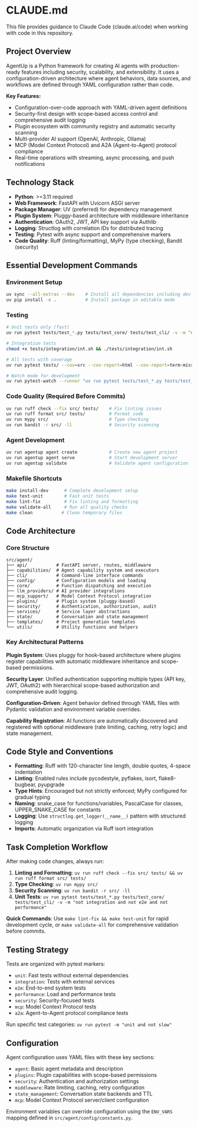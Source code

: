 # CLAUDE.md

This file provides guidance to Claude Code (claude.ai/code) when working with code in this repository.

## Project Overview

AgentUp is a Python framework for creating AI agents with production-ready features including security, scalability, and extensibility. It uses a configuration-driven architecture where agent behaviors, data sources, and workflows are defined through YAML configuration rather than code.

**Key Features:**
- Configuration-over-code approach with YAML-driven agent definitions
- Security-first design with scope-based access control and comprehensive audit logging
- Plugin ecosystem with community registry and automatic security scanning
- Multi-provider AI support (OpenAI, Anthropic, Ollama)
- MCP (Model Context Protocol) and A2A (Agent-to-Agent) protocol compliance
- Real-time operations with streaming, async processing, and push notifications

## Technology Stack

- **Python**: >=3.11 required
- **Web Framework**: FastAPI with Uvicorn ASGI server
- **Package Manager**: UV (preferred) for dependency management
- **Plugin System**: Pluggy-based architecture with middleware inheritance
- **Authentication**: OAuth2, JWT, API key support via Authlib
- **Logging**: Structlog with correlation IDs for distributed tracing
- **Testing**: Pytest with async support and comprehensive markers
- **Code Quality**: Ruff (linting/formatting), MyPy (type checking), Bandit (security)

## Essential Development Commands

### Environment Setup
```bash
uv sync --all-extras --dev    # Install all dependencies including dev tools
uv pip install -e .           # Install package in editable mode
```

### Testing
```bash
# Unit tests only (fast)
uv run pytest tests/test_*.py tests/test_core/ tests/test_cli/ -v -m "not integration and not e2e and not performance"

# Integration tests
chmod +x tests/integration/int.sh && ./tests/integration/int.sh

# All tests with coverage
uv run pytest tests/ --cov=src --cov-report=html --cov-report=term-missing

# Watch mode for development
uv run pytest-watch --runner "uv run pytest tests/test_*.py tests/test_core/ tests/test_cli/ -m 'not integration and not e2e and not performance'"
```

### Code Quality (Required Before Commits)
```bash
uv run ruff check --fix src/ tests/    # Fix linting issues
uv run ruff format src/ tests/         # Format code
uv run mypy src/                       # Type checking
uv run bandit -r src/ -ll              # Security scanning
```

### Agent Development
```bash
uv run agentup agent create            # Create new agent project
uv run agentup agent serve             # Start development server
uv run agentup validate                # Validate agent configuration
```

### Makefile Shortcuts
```bash
make install-dev      # Complete development setup
make test-unit        # Fast unit tests
make lint-fix         # Fix linting and formatting
make validate-all     # Run all quality checks
make clean           # Clean temporary files
```

## Code Architecture

### Core Structure
```
src/agent/
├── api/           # FastAPI server, routes, middleware
├── capabilities/  # Agent capability system and executors
├── cli/           # Command-line interface commands
├── config/        # Configuration models and loading
├── core/          # Function dispatching and execution
├── llm_providers/ # AI provider integrations
├── mcp_support/   # Model Context Protocol integration
├── plugins/       # Plugin system (pluggy-based)
├── security/      # Authentication, authorization, audit
├── services/      # Service layer abstractions
├── state/         # Conversation and state management
├── templates/     # Project generation templates
└── utils/         # Utility functions and helpers
```

### Key Architectural Patterns

**Plugin System**: Uses pluggy for hook-based architecture where plugins register capabilities with automatic middleware inheritance and scope-based permissions.

**Security Layer**: Unified authentication supporting multiple types (API key, JWT, OAuth2) with hierarchical scope-based authorization and comprehensive audit logging.

**Configuration-Driven**: Agent behavior defined through YAML files with Pydantic validation and environment variable overrides.

**Capability Registration**: AI functions are automatically discovered and registered with optional middleware (rate limiting, caching, retry logic) and state management.

## Code Style and Conventions

- **Formatting**: Ruff with 120-character line length, double quotes, 4-space indentation
- **Linting**: Enabled rules include pycodestyle, pyflakes, isort, flake8-bugbear, pyupgrade
- **Type Hints**: Encouraged but not strictly enforced; MyPy configured for gradual typing
- **Naming**: snake_case for functions/variables, PascalCase for classes, UPPER_SNAKE_CASE for constants
- **Logging**: Use `structlog.get_logger(__name__)` pattern with structured logging
- **Imports**: Automatic organization via Ruff isort integration

## Task Completion Workflow

After making code changes, always run:

1. **Linting and Formatting**: `uv run ruff check --fix src/ tests/ && uv run ruff format src/ tests/`
2. **Type Checking**: `uv run mypy src/`
3. **Security Scanning**: `uv run bandit -r src/ -ll`
4. **Unit Tests**: `uv run pytest tests/test_*.py tests/test_core/ tests/test_cli/ -v -m "not integration and not e2e and not performance"`

**Quick Commands**: Use `make lint-fix && make test-unit` for rapid development cycle, or `make validate-all` for comprehensive validation before commits.

## Testing Strategy

Tests are organized with pytest markers:
- `unit`: Fast tests without external dependencies
- `integration`: Tests with external services
- `e2e`: End-to-end system tests
- `performance`: Load and performance tests
- `security`: Security-focused tests
- `mcp`: Model Context Protocol tests
- `a2a`: Agent-to-Agent protocol compliance tests

Run specific test categories: `uv run pytest -m "unit and not slow"`

## Configuration

Agent configuration uses YAML files with these key sections:
- `agent`: Basic agent metadata and description
- `plugins`: Plugin capabilities with scope-based permissions
- `security`: Authentication and authorization settings
- `middleware`: Rate limiting, caching, retry configuration
- `state_management`: Conversation state backends and TTL
- `mcp`: Model Context Protocol server/client configuration

Environment variables can override configuration using the `ENV_VARS` mapping defined in `src/agent/config/constants.py`.